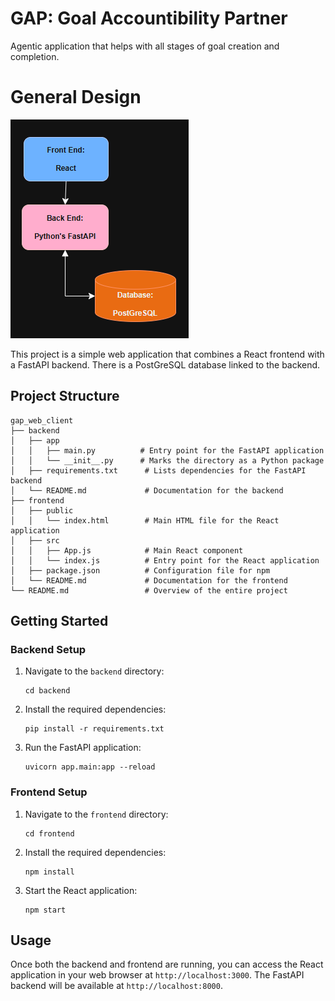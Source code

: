 # GAP: Goal Accountibility Partner

Agentic application that helps with all stages of goal creation and completion.

# General Design

![System Design image](images/system_design.png)

This project is a simple web application that combines a React frontend with a FastAPI backend. There is a PostGreSQL database linked to the backend.

## Project Structure

```
gap_web_client
├── backend
│   ├── app
│   │   ├── main.py          # Entry point for the FastAPI application
│   │   └── __init__.py      # Marks the directory as a Python package
│   ├── requirements.txt      # Lists dependencies for the FastAPI backend
│   └── README.md             # Documentation for the backend
├── frontend
│   ├── public
│   │   └── index.html        # Main HTML file for the React application
│   ├── src
│   │   ├── App.js            # Main React component
│   │   └── index.js          # Entry point for the React application
│   ├── package.json          # Configuration file for npm
│   └── README.md             # Documentation for the frontend
└── README.md                 # Overview of the entire project
```

## Getting Started

### Backend Setup

1. Navigate to the `backend` directory:
   ```
   cd backend
   ```

2. Install the required dependencies:
   ```
   pip install -r requirements.txt
   ```

3. Run the FastAPI application:
   ```
   uvicorn app.main:app --reload
   ```

### Frontend Setup

1. Navigate to the `frontend` directory:
   ```
   cd frontend
   ```

2. Install the required dependencies:
   ```
   npm install
   ```

3. Start the React application:
   ```
   npm start
   ```

## Usage

Once both the backend and frontend are running, you can access the React application in your web browser at `http://localhost:3000`. The FastAPI backend will be available at `http://localhost:8000`.

